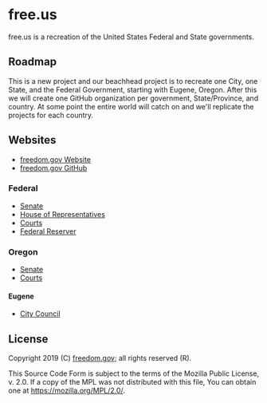 # free.us

free.us is a recreation of the United States Federal and State governments.

## Roadmap

This is a new project and our beachhead project is to recreate one City, one State, and the Federal Government, starting with Eugene, Oregon. After this we will create one GitHub organization per government, State/Province, and country. At some point the entire world will catch on and we'll replicate the projects for each country.

## Websites

* [freedom.gov Website](https://freedom-gov.github.io)
* [freedom.gov GitHub](https://github.com/freedom-gov)

### Federal

* [Senate](https://github.com/freedom-gov/free.us.federal.senate)
* [House of Representatives](https://github.com/freedom-gov/free.us.federal.house)
* [Courts](https://github.com/freedom-gov/free.us.federal.courts)
* [Federal Reserver](https://github.com/freedom-gov/free.us.federal.reserve)

### Oregon

* [Senate](https://github.com/freedom-gov/free.us.oregon.senate)
* [Courts](https://github.com/freedom-gov/free.us.oregon.courts)

#### Eugene

* [City Council](https://github.com/freedom-gov/free.us.oregon.eugene.city_council)

## License

Copyright 2019 (C) [freedom.gov](https://freedom-gov.github.io); all rights reserved (R).

This Source Code Form is subject to the terms of the Mozilla Public License, v. 2.0. If a copy of the MPL was not distributed with this file, You can obtain one at <https://mozilla.org/MPL/2.0/>.

